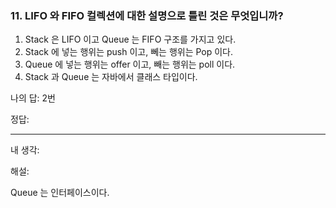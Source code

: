 ### 11. LIFO 와 FIFO 컬렉션에 대한 설명으로 틀린 것은 무엇입니까?

1. Stack 은 LIFO 이고 Queue 는 FIFO 구조를 가지고 있다.
2. Stack 에 넣는 행위는 push 이고, 뻬는 행위는 Pop 이다.
3. Queue 에 넣는 행위는 offer 이고, 빼는 행위는 poll 이다.
4. Stack 과 Queue 는 자바에서 클래스 타입이다.

나의 답: 2번

정답:

---
내 생각:

해설:

Queue 는 인터페이스이다. 

